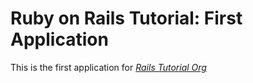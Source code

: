 # Ruby on Rails Tutorial: First Application

This is the first application for [*Rails Tutorial Org*](http://railstutorial.org/)
